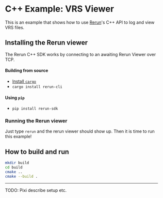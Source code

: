# C++ Example: VRS Viewer 

This is an example that shows how to use [Rerun](https://github.com/rerun-io/rerun)'s C++ API to log and view VRS files.

## Installing the Rerun viewer
The Rerun C++ SDK works by connecting to an awaiting Rerun Viewer over TCP.

#### Building from source
* [Install `cargo`](https://rustup.rs/)
* `cargo install rerun-cli`

#### Using `pip`
* `pip install rerun-sdk`

### Running the Rerun viewer
Just type `rerun` and the rerun viewer should show up. Then it is time to run this example!


## How to build and run

```bash
mkdir build
cd build
cmake ..
cmake --build .
```

---------------------------

TODO: Pixi describe setup etc.